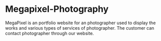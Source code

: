 # Megapixel-Photography
MegaPixel is an portfolio website for an photographer used to display the works and various types of services of photographer. The customer can contact photographer  through our website.
